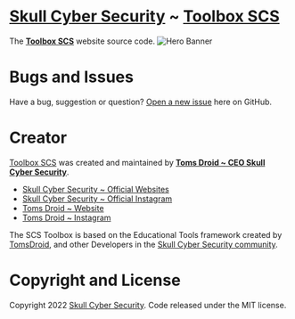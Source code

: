 # [Skull Cyber Security](https://skullcybersecurity.com/) ~ [Toolbox SCS](https://github.com/toolboxscs/)
The **[Toolbox SCS](https://skullcybersecurity.com/)** website source code.
![Hero Banner](https://user-images.githubusercontent.com/66683297/156097390-ceb446b6-7123-4fed-a6f0-68e24753ff82.png)

# Bugs and Issues
Have a bug, suggestion or question? [Open a new issue](https://github.com/toolboxscs/ToolboxSCS/issues/new) here on GitHub.

# Creator
[Toolbox SCS](https://github.com/SkullCyberSecurity/toolbox-scs/) was created and maintained by **[Toms Droid ~ CEO Skull Cyber Security](https://tomsdroid.my.id)**.
- [Skull Cyber Security ~ Official Websites](https://skullcybersecurity.com/)
- [Skull Cyber Security ~ Official Instagram](https://instagram.com/skullcybersecurity)
- [Toms Droid ~ Website](https://tomsdroid.my.id/)
- [Toms Droid ~ Instagram](https://instagram.com/tomsdroid)

The SCS Toolbox is based on the Educational Tools framework created by [TomsDroid](https://instagram.com/tomsdroid), and other Developers in the [Skull Cyber Security community](https://skullcybersecurity.com/).

# Copyright and License
Copyright 2022 [Skull Cyber Security](https://skullcybersecurity.com/). Code released under the MIT license.

